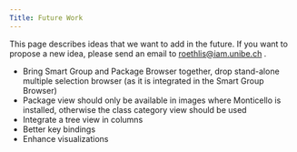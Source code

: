 ```yaml
---
Title: Future Work
---
```


This page describes ideas that we want to add in the future. If you want to propose a new idea, please send an email to <a href="mailto:roethlis@iam.unibe.ch">roethlis@iam.unibe.ch</a>
.


-  Bring Smart Group and Package Browser together, drop stand-alone multiple selection browser (as it is integrated in the Smart Group Browser)
-  Package view should only be available in images where Monticello is installed, otherwise the class category view should be used
-  Integrate a tree view in columns
-  Better key bindings
-  Enhance visualizations
